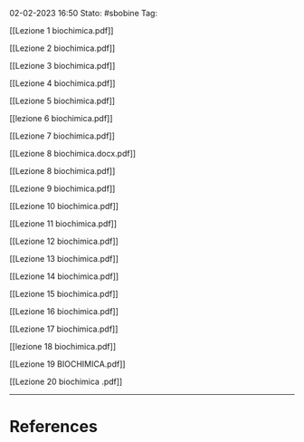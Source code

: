02-02-2023 16:50
Stato: #sbobine 
Tag: 

[[Lezione 1 biochimica.pdf]]

[[Lezione 2 biochimica.pdf]]

[[Lezione 3 biochimica.pdf]]

[[Lezione 4 biochimica.pdf]]

[[Lezione 5 biochimica.pdf]]

[[lezione 6 biochimica.pdf]]

[[Lezione 7 biochimica.pdf]]

[[Lezione 8 biochimica.docx.pdf]]

[[Lezione 8 biochimica.pdf]]

[[Lezione 9 biochimica.pdf]]

[[Lezione 10 biochimica.pdf]]

[[Lezione 11 biochimica.pdf]]

[[Lezione 12 biochimica.pdf]]

[[Lezione 13 biochimica.pdf]]

[[Lezione 14 biochimica.pdf]]

[[Lezione 15 biochimica.pdf]]

[[Lezione 16 biochimica.pdf]]

[[Lezione 17 biochimica.pdf]]

[[lezione 18 biochimica.pdf]]

[[Lezione 19 BIOCHIMICA.pdf]]

[[Lezione 20 biochimica .pdf]]



---
# References 

